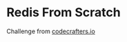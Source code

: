 # Redis From Scratch

Challenge from [codecrafters.io](https://app.codecrafters.io/courses/redis/overview)
